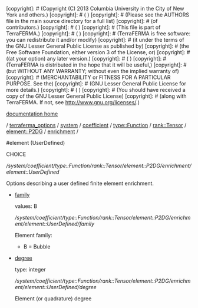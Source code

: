 [copyright]: # (Copyright (C) 2013 Columbia University in the City of New York and others.)
[copyright]: # ( )
[copyright]: # (Please see the AUTHORS file in the main source directory for a full list)
[copyright]: # (of contributors.)
[copyright]: # ( )
[copyright]: # (This file is part of TerraFERMA.)
[copyright]: # ( )
[copyright]: # (TerraFERMA is free software: you can redistribute it and/or modify)
[copyright]: # (it under the terms of the GNU Lesser General Public License as published by)
[copyright]: # (the Free Software Foundation, either version 3 of the License, or)
[copyright]: # ((at your option) any later version.)
[copyright]: # ( )
[copyright]: # (TerraFERMA is distributed in the hope that it will be useful,)
[copyright]: # (but WITHOUT ANY WARRANTY; without even the implied warranty of)
[copyright]: # (MERCHANTABILITY or FITNESS FOR A PARTICULAR PURPOSE. See the)
[copyright]: # (GNU Lesser General Public License for more details.)
[copyright]: # ( )
[copyright]: # (You should have received a copy of the GNU Lesser General Public License)
[copyright]: # (along with TerraFERMA. If not, see <http://www.gnu.org/licenses/>.)

[documentation home](https://github.com/terraferma/terraferma/wiki/Documentation)

/ [terraferma_options](../../../../../../../terraferma_options.md) / [system](../../../../../../system.md) / [coefficient](../../../../../coefficient.md) / [type::Function](../../../../type__Function.md) / [rank::Tensor](../../../rank__Tensor.md) / [element::P2DG](../../element__P2DG.md) / [enrichment](../enrichment.md) /

#element (UserDefined)

CHOICE 

*/system/coefficient/type::Function/rank::Tensor/element::P2DG/enrichment/element::UserDefined*

Options describing a user defined finite element enrichment.

* [family](element__UserDefined/family.md "child")

    values: B

    */system/coefficient/type::Function/rank::Tensor/element::P2DG/enrichment/element::UserDefined/family*

    Element family:
    
    - B = Bubble

* [degree](element__UserDefined/degree.md "child")

    type: integer

    */system/coefficient/type::Function/rank::Tensor/element::P2DG/enrichment/element::UserDefined/degree*

    Element (or quadrature) degree

[autogenerated]: # (This file was automatically generated from the schema file:/home/cwilson/repos/github/TerraFERMA/TerraFERMA/buckettools/schemas/element.rng.)

